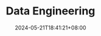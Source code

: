 ---
title: "Data Engineering"
summary: "Links to Data Engineering-related articles"
description: ""
date: 2024-05-21T18:41:21+08:00
tags: []
# series: ["Documentation"]
# series_order: 9
externalUrl: "/data-engineering/"
cascade:
  showEdit: true
  showSummary: true
  hideFeatureImage: false
draft: false
---